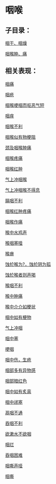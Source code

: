 # 咽喉## 子目录：[咽干、咽燥](https://www.gmzyjc.com/read/biaoxian/cat_咽干、咽燥.md)[咽喉肿、痛](https://www.gmzyjc.com/read/biaoxian/cat_咽喉肿、痛.md)## 相关表现： [咽痛](https://www.gmzyjc.com/search/result?wd=咽痛)[咽疮](https://www.gmzyjc.com/search/result?wd=咽疮)[咽喉哽咽而呕恶气短](https://www.gmzyjc.com/search/result?wd=咽喉哽咽而呕恶气短)[咽痒](https://www.gmzyjc.com/search/result?wd=咽痒)[咽喉不利](https://www.gmzyjc.com/search/result?wd=咽喉不利)[咽喉似有物梗阻](https://www.gmzyjc.com/search/result?wd=咽喉似有物梗阻)[颈及咽喉肿痛](https://www.gmzyjc.com/search/result?wd=颈及咽喉肿痛)[咽喉疼痛](https://www.gmzyjc.com/search/result?wd=咽喉疼痛)[咽喉红肿](https://www.gmzyjc.com/search/result?wd=咽喉红肿)[气上冲咽喉](https://www.gmzyjc.com/search/result?wd=气上冲咽喉)[气上冲咽喉不得息](https://www.gmzyjc.com/search/result?wd=气上冲咽喉不得息)[膈咽不利](https://www.gmzyjc.com/search/result?wd=膈咽不利)[咽喉红肿疼痛](https://www.gmzyjc.com/search/result?wd=咽喉红肿疼痛)[咽喉作痛](https://www.gmzyjc.com/search/result?wd=咽喉作痛)[喉中水鸡声](https://www.gmzyjc.com/search/result?wd=喉中水鸡声)[喉咽塞噎](https://www.gmzyjc.com/search/result?wd=喉咽塞噎)[喉痹](https://www.gmzyjc.com/search/result?wd=喉痹)[蚀於喉为?，蚀於阴为狐](https://www.gmzyjc.com/search/result?wd=蚀於喉为?，蚀於阴为狐)[蚀於喉者则声喝](https://www.gmzyjc.com/search/result?wd=蚀於喉者则声喝)[喉咽不利](https://www.gmzyjc.com/search/result?wd=喉咽不利)[喉中肿痛](https://www.gmzyjc.com/search/result?wd=喉中肿痛)[喉中介介如梗状](https://www.gmzyjc.com/search/result?wd=喉中介介如梗状)[咽中如有梗物](https://www.gmzyjc.com/search/result?wd=咽中如有梗物)[气上冲咽](https://www.gmzyjc.com/search/result?wd=气上冲咽)[咽中塞](https://www.gmzyjc.com/search/result?wd=咽中塞)[哽咽](https://www.gmzyjc.com/search/result?wd=哽咽)[咽中伤，生疮](https://www.gmzyjc.com/search/result?wd=咽中伤，生疮)[咽部多有异物感](https://www.gmzyjc.com/search/result?wd=咽部多有异物感)[咽部暗红色](https://www.gmzyjc.com/search/result?wd=咽部暗红色)[咽中如有炙脔](https://www.gmzyjc.com/search/result?wd=咽中如有炙脔)[咽中闭塞](https://www.gmzyjc.com/search/result?wd=咽中闭塞)[鬲咽不通](https://www.gmzyjc.com/search/result?wd=鬲咽不通)[吞咽不利](https://www.gmzyjc.com/search/result?wd=吞咽不利)[欲漱水不欲咽](https://www.gmzyjc.com/search/result?wd=欲漱水不欲咽)[咽烂](https://www.gmzyjc.com/search/result?wd=咽烂)[吞咽困难](https://www.gmzyjc.com/search/result?wd=吞咽困难)[咽嘶声哑](https://www.gmzyjc.com/search/result?wd=咽嘶声哑)[咽嘶](https://www.gmzyjc.com/search/result?wd=咽嘶)